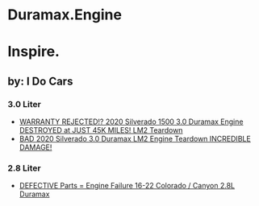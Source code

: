 # Duramax.Engine
# Inspire.
## by: I Do Cars
### 3.0 Liter
- [WARRANTY REJECTED!? 2020 Silverado 1500 3.0 Duramax Engine DESTROYED at JUST 45K MILES! LM2 Teardown](https://youtu.be/6C6xgZs9uUs)
- [BAD 2020 Silverado 3.0 Duramax LM2 Engine Teardown INCREDIBLE DAMAGE!](https://youtu.be/5VX495y0W_s)

### 2.8 Liter
- [DEFECTIVE Parts = Engine Failure 16-22 Colorado / Canyon 2.8L Duramax](https://youtu.be/f4s7xBG8sAM)
